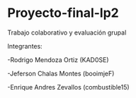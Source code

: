 # Proyecto-final-lp2
Trabajo colaborativo y evaluación grupal 

Integrantes:

-Rodrigo Mendoza Ortiz (KAD0SE)

-Jeferson Chalas Montes (booimjeF)

-Enrique Andres Zevallos (combustible15)

